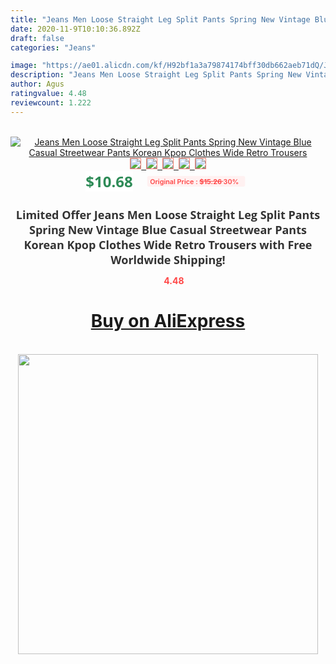 ```yaml
---
title: "Jeans Men Loose Straight Leg Split Pants Spring New Vintage Blue Casual Streetwear Pants Korean Kpop Clothes Wide Retro Trousers"
date: 2020-11-9T10:10:36.892Z
draft: false
categories: "Jeans"

image: "https://ae01.alicdn.com/kf/H92bf1a3a79874174bff30db662aeb71dQ/Jeans-Men-Loose-Straight-Leg-Split-Pants-Spring-New-Vintage-Blue-Casual-Streetwear-Pants-Korean-Kpop.jpg"
description: "Jeans Men Loose Straight Leg Split Pants Spring New Vintage Blue Casual Streetwear Pants Korean Kpop Clothes Wide Retro Trousers"
author: Agus
ratingvalue: 4.48
reviewcount: 1.222
---
```

<br>
<div style="text-align: center;">
<a href="https://s.click.aliexpress.com/e/_9fSenF" target="_blank" rel="nofollow noopener noreferrer"><img alt="Jeans Men Loose Straight Leg Split Pants Spring New Vintage Blue Casual Streetwear Pants Korean Kpop Clothes Wide Retro Trousers" class="magnifier-image" src="https://ae01.alicdn.com/kf/H92bf1a3a79874174bff30db662aeb71dQ/Jeans-Men-Loose-Straight-Leg-Split-Pants-Spring-New-Vintage-Blue-Casual-Streetwear-Pants-Korean-Kpop.jpg_640x640.jpg">
<br>
<img style="border:1px solid salmon" src="https://ae01.alicdn.com/kf/H92bf1a3a79874174bff30db662aeb71dQ/Jeans-Men-Loose-Straight-Leg-Split-Pants-Spring-New-Vintage-Blue-Casual-Streetwear-Pants-Korean-Kpop.jpg_120x120.jpg">&nbsp;&nbsp;<img style="border:1px solid salmon" src="https://ae01.alicdn.com/kf/H83e2c1dc36c743ba9927432a86b1de8fI/Jeans-Men-Loose-Straight-Leg-Split-Pants-Spring-New-Vintage-Blue-Casual-Streetwear-Pants-Korean-Kpop.jpg_120x120.jpg">&nbsp;&nbsp;<img style="border:1px solid salmon" src="https://ae01.alicdn.com/kf/H13e9980c71bc463ab1bb704aeee8e007N/Jeans-Men-Loose-Straight-Leg-Split-Pants-Spring-New-Vintage-Blue-Casual-Streetwear-Pants-Korean-Kpop.jpg_120x120.jpg">&nbsp;&nbsp;<img style="border:1px solid salmon" src="https://ae01.alicdn.com/kf/H4c4795699ce14e269e1cc2be82117e89U/Jeans-Men-Loose-Straight-Leg-Split-Pants-Spring-New-Vintage-Blue-Casual-Streetwear-Pants-Korean-Kpop.jpg_120x120.jpg">&nbsp;&nbsp;<img style="border:1px solid salmon" src="https://ae01.alicdn.com/kf/H11ade0e4d6c44603aa92b11ef26eca4eF/Jeans-Men-Loose-Straight-Leg-Split-Pants-Spring-New-Vintage-Blue-Casual-Streetwear-Pants-Korean-Kpop.jpg_120x120.jpg"></a></div><br0>
<div style="text-align: center;"><span style="background-color: white; border: 0px; box-sizing: border-box; color: seagreen; display: inline-block; font-family: &quot;open sans&quot; , &quot;arial&quot; , &quot;helvetica&quot; , sans-serif , &quot;heiti&quot;; font-size: 24px; font-stretch: inherit; font-weight: 700; line-height: inherit; margin: 0px 10px 0px 0px; padding: 0px; vertical-align: middle;">$10.68 </span>
<span style="background: rgb(255 , 241 , 241); border-radius: 3px; border: 0px; box-sizing: border-box; color: #ff4747; display: inline-block; font-family: inherit; font-size: 12px; font-stretch: inherit; font-style: inherit; font-variant: inherit; font-weight: 600; line-height: inherit; margin: 0px; padding: 2px 5px; transform: scale(0.9); vertical-align: middle;">Original Price : <b style="text-decoration: line-through;">$15.26 </b> 30%&nbsp;&nbsp;</span></div>
<h1 style="color: #333333; display: inline-block; font-family: &quot;open sans&quot; , &quot;arial&quot; , &quot;helvetica&quot; , sans-serif , &quot;heiti&quot;; font-size: 18px; font-stretch: inherit; font-weight: 700; text-align: center;">Limited Offer Jeans Men Loose Straight Leg Split Pants Spring New Vintage Blue Casual Streetwear Pants Korean Kpop Clothes Wide Retro Trousers with Free Worldwide Shipping!</h1>
<div style="color: #ff4747; text-align: center;">
<img src="https://4.bp.blogspot.com/-M0ZcTcb-5uY/XleCXlxnR4I/AAAAAAAAAEc/OrjgMkXV1oMQFaCRZj5HQwOCBcu3w1FegCPcBGAYYCw/s1600/star.png" style="height: 15px;">&nbsp;<b>4.48</b></div>
<div class="button_cont" align="center"><a class="buynow_a" href="https://s.click.aliexpress.com/e/_9fSenF" target="_blank" rel="nofollow noopener noreferrer"><H1>Buy on AliExpress</H1></a></div><br>
<div class="separator" style="clear: both; text-align: center;">
<img src="https://lh3.googleusercontent.com/-pTy5HemUv9M/XlePHvY0dAI/AAAAAAAAAE4/0nX5iRUoIWY8eMW9Dpxeirr157OZliDIgCLcBGAsYHQ/s1600/badge.gif" width="480">
</div>
